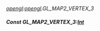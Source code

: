_[opengl](../../modules/opengl/opengl-module.md):[opengl](../../modules/opengl/opengl-module.md).GL\_MAP2\_VERTEX\_3_
##### Const GL\_MAP2\_VERTEX\_3:[Int](../../modules/wonkey/wonkey-types-int.md)
